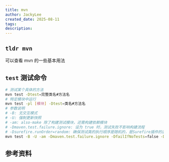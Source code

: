 ```yaml
---
title: mvn
author: JackyLee
created_date: 2025-08-11
tags:
description:
---
```


## `tldr mvn`

可以查看 mvn 的一些基本用法

## `test` 测试命令

```sh
# 测试某个具体的方法
mvn test -Dtest=完整类名#方法名
# 特定模块中运行
mvn test -pl [模块] -Dtest=类名#方法名
# 参数说明
# -B: 无交互模式
# -U: 强制更新快照
# -am: also-make 除了构建测试模块，还需构建依赖模块
# -Dmaven.test.failure.ignore: 设为 true 时，测试失败不影响构建流程
# -Dsurefire.runOrder=random: 确保测试类的执行顺序是随机的，是Surefire插件的选项之一
mvn test -B -U -am -Dmaven.test.failure.ignore -DfailIfNoTests=false -Dsurefire.runOrder=random -Dtest=完整类名#方法名
```

## 参考资料
